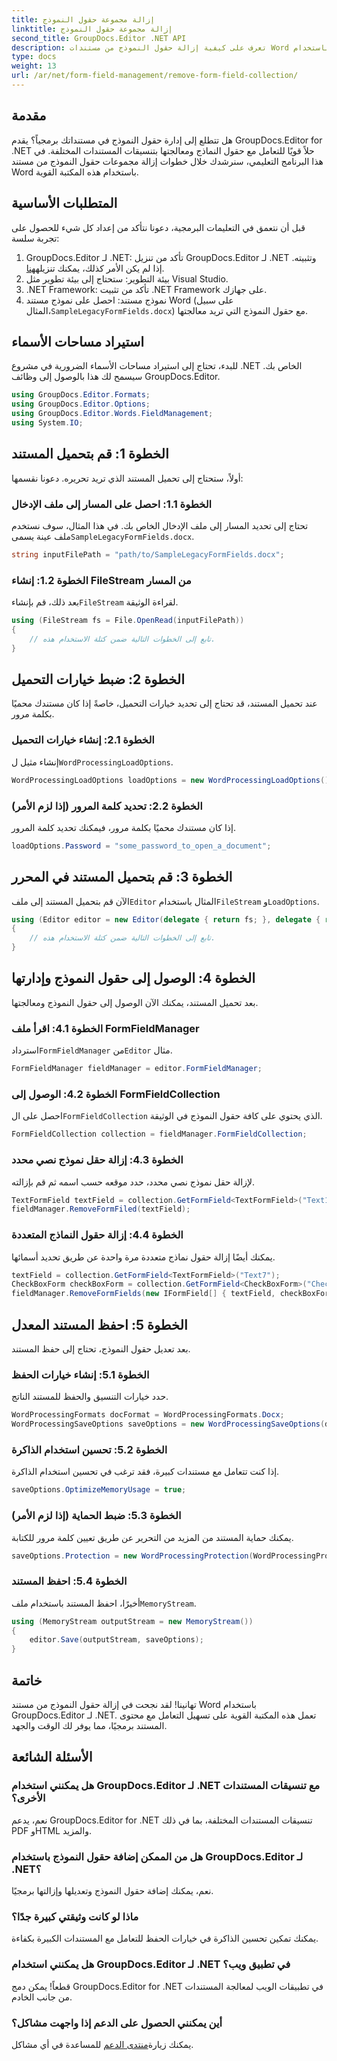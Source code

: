 ```yaml
---
title: إزالة مجموعة حقول النموذج
linktitle: إزالة مجموعة حقول النموذج
second_title: GroupDocs.Editor .NET API
description: تعرف على كيفية إزالة حقول النموذج من مستندات Word باستخدام GroupDocs.Editor لـ .NET باستخدام هذا الدليل التفصيلي خطوة بخطوة. مثالية للمطورين.
type: docs
weight: 13
url: /ar/net/form-field-management/remove-form-field-collection/
---
```

## مقدمة
هل تتطلع إلى إدارة حقول النموذج في مستنداتك برمجياً؟ يقدم GroupDocs.Editor for .NET حلاً قويًا للتعامل مع حقول النماذج ومعالجتها بتنسيقات المستندات المختلفة. في هذا البرنامج التعليمي، سنرشدك خلال خطوات إزالة مجموعات حقول النموذج من مستند Word باستخدام هذه المكتبة القوية. 
## المتطلبات الأساسية
قبل أن نتعمق في التعليمات البرمجية، دعونا نتأكد من إعداد كل شيء للحصول على تجربة سلسة:
1. GroupDocs.Editor لـ .NET: تأكد من تنزيل GroupDocs.Editor لـ .NET وتثبيته. إذا لم يكن الأمر كذلك، يمكنك تنزيله[هنا](https://releases.groupdocs.com/editor/net/).
2. بيئة التطوير: ستحتاج إلى بيئة تطوير مثل Visual Studio.
3. .NET Framework: تأكد من تثبيت .NET Framework على جهازك.
4.  نموذج مستند: احصل على نموذج مستند Word (على سبيل المثال،`SampleLegacyFormFields.docx`) مع حقول النموذج التي تريد معالجتها.

## استيراد مساحات الأسماء
للبدء، تحتاج إلى استيراد مساحات الأسماء الضرورية في مشروع .NET الخاص بك. سيسمح لك هذا بالوصول إلى وظائف GroupDocs.Editor.
```csharp
using GroupDocs.Editor.Formats;
using GroupDocs.Editor.Options;
using GroupDocs.Editor.Words.FieldManagement;
using System.IO;
```
## الخطوة 1: قم بتحميل المستند
أولاً، ستحتاج إلى تحميل المستند الذي تريد تحريره. دعونا نقسمها:
### الخطوة 1.1: احصل على المسار إلى ملف الإدخال
 تحتاج إلى تحديد المسار إلى ملف الإدخال الخاص بك. في هذا المثال، سوف نستخدم ملف عينة يسمى`SampleLegacyFormFields.docx`.
```csharp
string inputFilePath = "path/to/SampleLegacyFormFields.docx";
```
### الخطوة 1.2: إنشاء FileStream من المسار
 بعد ذلك، قم بإنشاء`FileStream` لقراءة الوثيقة.
```csharp
using (FileStream fs = File.OpenRead(inputFilePath))
{
    // تابع إلى الخطوات التالية ضمن كتلة الاستخدام هذه.
}
```
## الخطوة 2: ضبط خيارات التحميل
عند تحميل المستند، قد تحتاج إلى تحديد خيارات التحميل، خاصةً إذا كان مستندك محميًا بكلمة مرور.
### الخطوة 2.1: إنشاء خيارات التحميل
 إنشاء مثيل ل`WordProcessingLoadOptions`.
```csharp
WordProcessingLoadOptions loadOptions = new WordProcessingLoadOptions();
```
### الخطوة 2.2: تحديد كلمة المرور (إذا لزم الأمر)
إذا كان مستندك محميًا بكلمة مرور، فيمكنك تحديد كلمة المرور.
```csharp
loadOptions.Password = "some_password_to_open_a_document";
```
## الخطوة 3: قم بتحميل المستند في المحرر
 الآن قم بتحميل المستند إلى ملف`Editor` المثال باستخدام`FileStream` و`LoadOptions`.
```csharp
using (Editor editor = new Editor(delegate { return fs; }, delegate { return loadOptions; }))
{
    // تابع إلى الخطوات التالية ضمن كتلة الاستخدام هذه.
}
```
## الخطوة 4: الوصول إلى حقول النموذج وإدارتها
بعد تحميل المستند، يمكنك الآن الوصول إلى حقول النموذج ومعالجتها.
### الخطوة 4.1: اقرأ ملف FormFieldManager
 استرداد`FormFieldManager` من`Editor` مثال.
```csharp
FormFieldManager fieldManager = editor.FormFieldManager;
```
### الخطوة 4.2: الوصول إلى FormFieldCollection
 احصل على ال`FormFieldCollection` الذي يحتوي على كافة حقول النموذج في الوثيقة.
```csharp
FormFieldCollection collection = fieldManager.FormFieldCollection;
```
### الخطوة 4.3: إزالة حقل نموذج نصي محدد
لإزالة حقل نموذج نصي محدد، حدد موقعه حسب اسمه ثم قم بإزالته.
```csharp
TextFormField textField = collection.GetFormField<TextFormField>("Text1");
fieldManager.RemoveFormFiled(textField);
```
### الخطوة 4.4: إزالة حقول النماذج المتعددة
يمكنك أيضًا إزالة حقول نماذج متعددة مرة واحدة عن طريق تحديد أسمائها.
```csharp
textField = collection.GetFormField<TextFormField>("Text7");
CheckBoxForm checkBoxForm = collection.GetFormField<CheckBoxForm>("Check2");
fieldManager.RemoveFormFields(new IFormField[] { textField, checkBoxForm });
```
## الخطوة 5: احفظ المستند المعدل
بعد تعديل حقول النموذج، تحتاج إلى حفظ المستند.
### الخطوة 5.1: إنشاء خيارات الحفظ
حدد خيارات التنسيق والحفظ للمستند الناتج.
```csharp
WordProcessingFormats docFormat = WordProcessingFormats.Docx;
WordProcessingSaveOptions saveOptions = new WordProcessingSaveOptions(docFormat);
```
### الخطوة 5.2: تحسين استخدام الذاكرة
إذا كنت تتعامل مع مستندات كبيرة، فقد ترغب في تحسين استخدام الذاكرة.
```csharp
saveOptions.OptimizeMemoryUsage = true;
```
### الخطوة 5.3: ضبط الحماية (إذا لزم الأمر)
يمكنك حماية المستند من المزيد من التحرير عن طريق تعيين كلمة مرور للكتابة.
```csharp
saveOptions.Protection = new WordProcessingProtection(WordProcessingProtectionType.AllowOnlyFormFields, "write_password");
```
### الخطوة 5.4: احفظ المستند
 أخيرًا، احفظ المستند باستخدام ملف`MemoryStream`.
```csharp
using (MemoryStream outputStream = new MemoryStream())
{
    editor.Save(outputStream, saveOptions);
}
```

## خاتمة
تهانينا! لقد نجحت في إزالة حقول النموذج من مستند Word باستخدام GroupDocs.Editor لـ .NET. تعمل هذه المكتبة القوية على تسهيل التعامل مع محتوى المستند برمجيًا، مما يوفر لك الوقت والجهد.
## الأسئلة الشائعة
### هل يمكنني استخدام GroupDocs.Editor لـ .NET مع تنسيقات المستندات الأخرى؟
نعم، يدعم GroupDocs.Editor for .NET تنسيقات المستندات المختلفة، بما في ذلك PDF وHTML والمزيد.
### هل من الممكن إضافة حقول النموذج باستخدام GroupDocs.Editor لـ .NET؟
نعم، يمكنك إضافة حقول النموذج وتعديلها وإزالتها برمجيًا.
### ماذا لو كانت وثيقتي كبيرة جدًا؟
يمكنك تمكين تحسين الذاكرة في خيارات الحفظ للتعامل مع المستندات الكبيرة بكفاءة.
### هل يمكنني استخدام GroupDocs.Editor لـ .NET في تطبيق ويب؟
قطعاً! يمكن دمج GroupDocs.Editor for .NET في تطبيقات الويب لمعالجة المستندات من جانب الخادم.
### أين يمكنني الحصول على الدعم إذا واجهت مشاكل؟
 يمكنك زيارة[منتدى الدعم](https://forum.groupdocs.com/c/editor/20) للمساعدة في أي مشاكل.